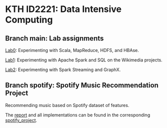 # KTH ID2221: Data Intensive Computing


## Branch main: Lab assignments

[Lab0](https://github.com/alishibli97/Data-Intensive/blob/main/lab0): Experimenting with Scala, MapReduce, HDFS, and HBAse.

[Lab1](https://github.com/alishibli97/Data-Intensive/blob/main/lab1): Experimenting with Apache Spark and SQL on the Wikimedia projects.

[Lab2](https://github.com/alishibli97/Data-Intensive/blob/main/lab2): Experimenting with Spark Streaming and GraphX.

## Branch spotify: Spotify Music Recommendation Project

Recommending music based on Spotify dataset of features.

The [report](https://github.com/alishibli97/Data-Intensive/blob/main/spotify_project/Spotify_Project.pdf) and all implementations can be found in the corresponding [spotify_project](https://github.com/alishibli97/Data-Intensive/tree/main/spotify_project).
